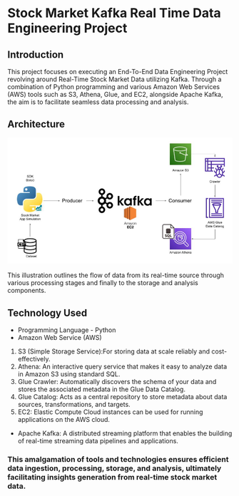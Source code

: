 # Stock Market Kafka Real Time Data Engineering Project

## Introduction 
This project focuses on executing an End-To-End Data Engineering Project revolving around Real-Time Stock Market Data utilizing Kafka. Through a combination of Python programming and various Amazon Web Services (AWS) tools such as S3, Athena, Glue, and EC2, alongside Apache Kafka, the aim is to facilitate seamless data processing and analysis.

## Architecture 
<img src="Architecture.jpg">
 
 This illustration outlines the flow of data from its real-time source through various processing stages and finally to the storage and analysis components.

## Technology Used
- Programming Language - Python
- Amazon Web Service (AWS)
1. S3 (Simple Storage Service):For storing data at scale reliably and cost-effectively.
2. Athena: An interactive query service that makes it easy to analyze data in Amazon S3 using standard SQL.
3. Glue Crawler: Automatically discovers the schema of your data and stores the associated metadata in the Glue Data Catalog.
4. Glue Catalog: Acts as a central repository to store metadata about data sources, transformations, and targets.
5. EC2: Elastic Compute Cloud instances can be used for running applications on the AWS cloud.
- Apache Kafka: A distributed streaming platform that enables the building of real-time streaming data pipelines and applications.

### This amalgamation of tools and technologies ensures efficient data ingestion, processing, storage, and analysis, ultimately facilitating insights generation from real-time stock market data.
